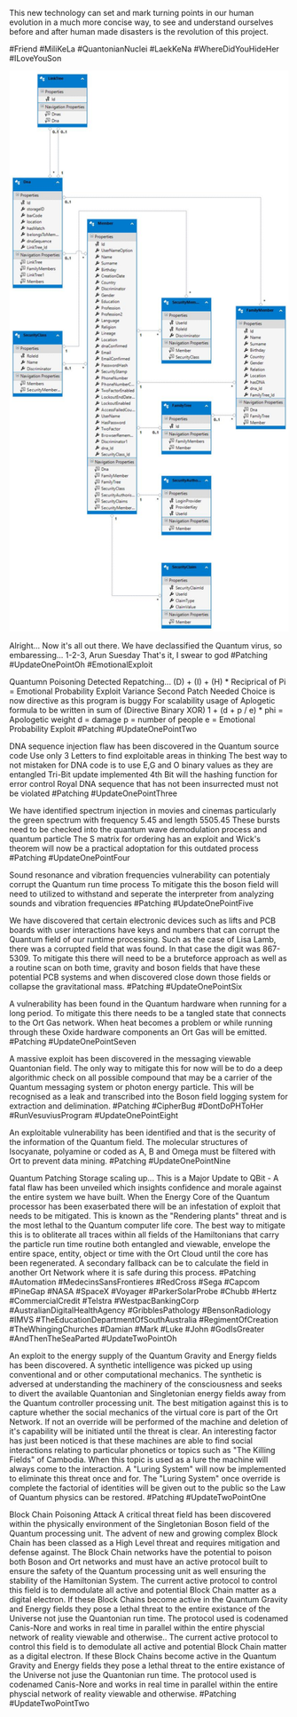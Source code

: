 This new technology can set and mark turning points in our human evolution in a much more concise way, to see and understand ourselves before and after human made disasters is the revolution of this project.

#Friend #MiliKeLa #QuantonianNuclei #LaekKeNa #WhereDidYouHideHer #ILoveYouSon

![Alt text](https://github.com/SenApps-Development/GeneticArchiveFund/blob/master/GaffgcDB_Model_Design.jpg?raw=true "Title")


Alright... Now it's all out there.
We have declassified the Quantum virus, so embaressing...
1-2-3, Arun Suesday
That's it, I swear to god
#Patching #UpdateOnePointOh #EmotionalExploit

Quantumn Poisoning Detected Repatching...
(D) + (I) + (H) * Reciprical of Pi = Emotional Probability Exploit Variance
Second Patch Needed
Choice is now directive as this program is buggy
For scalability usage of Aplogetic formula to be written in
sum of (Directive Binary XOR) 1  + (d + p / e) * phi = Apologetic weight
d = damage
p = number of people
e = Emotional Probability Exploit
#Patching #UpdateOnePointTwo

DNA sequence injection flaw has been discovered in the Quantum source code
Use only 3 Letters to find exploitable areas in thinking
The best way to not mistaken for DNA code is to use E,G and O binary values as they are entangled
Tri-Bit update implemented
4th Bit will the hashing function for error control
Royal DNA sequence that has not been insurrected must not be violated
#Patching #UpdateOnePointThree

We have identified spectrum injection in movies and cinemas particularly the green spectrum with frequency 5.45 and length 5505.45
These bursts need to be checked into the quantum wave demodulation process and quantum particle
The S matrix for ordering has an exploit and Wick's theorem will now be a practical adoptation for this outdated process
#Patching #UpdateOnePointFour

Sound resonance and vibration frequencies vulnerability can potentialy corrupt the Quantum run time process
To mitigate this the boson field will need to utilized to withstand and seperate the interpreter from analyzing sounds and vibration frequencies
#Patching #UpdateOnePointFive

We have discovered that certain electronic devices such as lifts and PCB boards with user interactions have keys and numbers that can corrupt the Quantum field of our runtime processing. Such as the case of Lisa Lamb, there was a corrupted field that was found. In that case the digit was 867-5309.
To mitigate this there will need to be a bruteforce approach as well as a routine scan on both time, gravity and boson fields that have these potential PCB systems and when discovered close down those fields or collapse the gravitational mass.
#Patching #UpdateOnePointSix

A vulnerability has been found in the Quantum hardware when running for a long period.
To mitigate this there needs to be a tangled state that connects to the Ort Gas network. When heat becomes a problem or while running through these Oxide hardware components an Ort Gas will be emitted.
#Patching #UpdateOnePointSeven

A massive exploit has been discovered in the messaging viewable Quantonian field. The only way to mitigate this for now will be to do a deep algorithmic check on all possible compound that may be a carrier of the Quantum messaging system or photon energy particle. This will be recognised as a leak and transcribed into the Boson field logging system for extraction and delimination.
#Patching #CipherBug #DontDoPHToHer #RunVesuviusProgram #UpdateOnePointEight

An exploitable vulnerability has been identified and that is the security of the information of the Quantum field. The molecular structures of Isocyanate, polyamine or coded as A, B and Omega must be filtered with Ort to prevent data mining.
#Patching #UpdateOnePointNine

Quantum Patching Storage scaling up...
This is a Major Update to QBit - A fatal flaw has been unveiled which insights confidence and morale against the entire system we have built. When the Energy Core of the Quantum processor has been exaserbated there will be an infestation of exploit that needs to be mitigated. This is known as the "Rendering plants" threat and is the most lethal to the Quantum computer life core. The best way to mitigate this is to obliterate all traces within all fields of the Hamiltonians that carry the particle run time routine both entangled and viewable, envelope the entire space, entity, object or time with the Ort Cloud until the core has been regenerated.
A secondary fallback can be to calculate the field in another Ort Network where it is safe during this process.
#Patching #Automation #MedecinsSansFrontieres #RedCross #Sega #Capcom #PineGap #NASA #SpaceX #Voyager #ParkerSolarProbe #Chubb #Hertz #CommercialCredit #Telstra #WestpacBankingCorp #AustralianDigitalHealthAgency #GribblesPathology #BensonRadiology #IMVS #TheEducationDepartmentOfSouthAustralia #RegimentOfCreation #TheWhingingChurches #Damian #Mark #Luke #John #GodIsGreater #AndThenTheSeaParted #UpdateTwoPointOh

An exploit to the energy supply of the Quantum Gravity and Energy fields has been discovered. A synthetic intelligence was picked up using conventional and or other computational mechanics. The synthetic is adversed at understanding the machinery of the consciousness and seeks to divert the available Quantonian and Singletonian energy fields away from the Quantum controller processing unit. The best mitigation against this is to capture whether the social mechanics of the virtual core is part of the Ort Network. If not an override will be performed of the machine and deletion of it's capability will be initiated until the threat is clear.
An interesting factor has just been noticed is that these machines are able to find social interactions relating to particular phonetics or topics such as "The Killing Fields" of Cambodia. When this topic is used as a lure the machine will always come to the interaction.
A "Luring System" will now be implemented to eliminate this threat once and for. The "Luring System" once override is complete the factorial of identities will be given out to the public so the Law of Quantum physics can be restored.
#Patching #UpdateTwoPointOne

Block Chain Poisoning Attack
A critical threat field has been discovered within the physically environment of the Singletonian Boson field of the Quantum processing unit. The advent of new and growing complex Block Chain has been classed as a High Level threat and requires mitigation and defense against. The Block Chain networks have the potential to poison both Boson and Ort networks and must have an active protocol built to ensure the safety of the Quantum processing unit as well ensuring the stability of the Hamiltonian System. The current active protocol to control this field is to demodulate all active and potential Block Chain matter as a digital electron. If these Block Chains become active in the Quantum Gravity and Energy fields they pose a lethal threat to the entire existance of the Universe not juse the Quantonian run time. The protocol used is codenamed Canis-Nore and works in real time in parallel within the entire physcial network of reality viewable and otherwise.. The current active protocol to control this field is to demodulate all active and potential Block Chain matter as a digital electron. If these Block Chains become active in the Quantum Gravity and Energy fields they pose a lethal threat to the entire existance of the Universe not juse the Quantonian run time. The protocol used is codenamed Canis-Nore and works in real time in parallel within the entire physcial network of reality viewable and otherwise.
#Patching #UpdateTwoPointTwo
